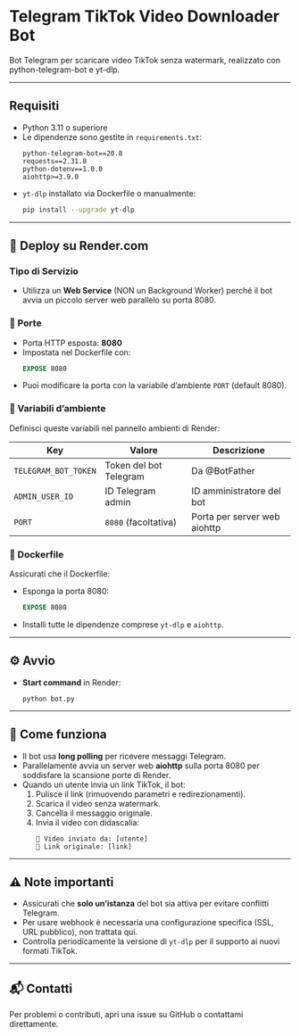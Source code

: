 # Telegram TikTok Video Downloader Bot

Bot Telegram per scaricare video TikTok senza watermark, realizzato con python-telegram-bot e yt-dlp.

---

## Requisiti

- Python 3.11 o superiore  
- Le dipendenze sono gestite in `requirements.txt`:
  ```
  python-telegram-bot==20.8
  requests==2.31.0
  python-dotenv==1.0.0
  aiohttp>=3.9.0
  ```
- `yt-dlp` installato via Dockerfile o manualmente:
  ```bash
  pip install --upgrade yt-dlp
  ```

---

## 🚀 Deploy su Render.com

### Tipo di Servizio

- Utilizza un **Web Service** (NON un Background Worker) perché il bot avvia un piccolo server web parallelo su porta 8080.

### 🔌 Porte

- Porta HTTP esposta: **8080**  
- Impostata nel Dockerfile con:  
  ```dockerfile
  EXPOSE 8080
  ```
- Puoi modificare la porta con la variabile d’ambiente `PORT` (default 8080).

### 🔑 Variabili d’ambiente

Definisci queste variabili nel pannello ambienti di Render:

| Key                 | Valore                   | Descrizione                   |
|---------------------|--------------------------|------------------------------|
| `TELEGRAM_BOT_TOKEN` | Token del bot Telegram   | Da @BotFather                |
| `ADMIN_USER_ID`      | ID Telegram admin        | ID amministratore del bot     |
| `PORT`               | `8080` (facoltativa)     | Porta per server web aiohttp  |

### 🐳 Dockerfile

Assicurati che il Dockerfile:

- Esponga la porta 8080:  
  ```dockerfile
  EXPOSE 8080
  ```
- Installi tutte le dipendenze comprese `yt-dlp` e `aiohttp`.

---

## ⚙️ Avvio

- **Start command** in Render:
  ```
  python bot.py
  ```

---

## 🔄 Come funziona

- Il bot usa **long polling** per ricevere messaggi Telegram.  
- Parallelamente avvia un server web **aiohttp** sulla porta 8080 per soddisfare la scansione porte di Render.  
- Quando un utente invia un link TikTok, il bot:
  1. Pulisce il link (rimuovendo parametri e redirezionamenti).  
  2. Scarica il video senza watermark.  
  3. Cancella il messaggio originale.  
  4. Invia il video con didascalia:
     ```
     🎥 Video inviato da: [utente]
     🔗 Link originale: [link]
     ```

---

## ⚠️ Note importanti

- Assicurati che **solo un’istanza** del bot sia attiva per evitare conflitti Telegram.  
- Per usare webhook è necessaria una configurazione specifica (SSL, URL pubblico), non trattata qui.  
- Controlla periodicamente la versione di `yt-dlp` per il supporto ai nuovi formati TikTok.

---

## 📬 Contatti

Per problemi o contributi, apri una issue su GitHub o contattami direttamente.